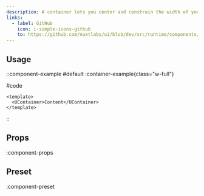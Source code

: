 ```yaml
---
description: A container lets you center and constrain the width of your content.
links:
  - label: GitHub
    icon: i-simple-icons-github
    to: https://github.com/nuxtlabs/ui/blob/dev/src/runtime/components/layout/Container.vue
---
```


## Usage

::component-example
#default
:container-example{class="w-full"}

#code
```vue
<template>
  <UContainer>Content</UContainer>
</template>
```
::

## Props

:component-props

## Preset

:component-preset
